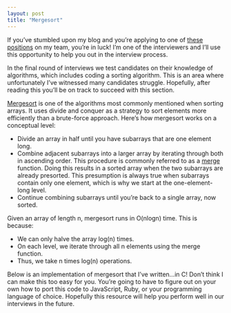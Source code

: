```yaml
---
layout: post
title: "Mergesort"
---
```


If you’ve stumbled upon my blog and you’re applying to one of [these](https://smrtr.io/6sg-3) [positions](https://smrtr.io/6jMsq) on my team, you’re in luck! I’m one of the interviewers and I’ll use this opportunity to help you out in the interview process.

In the final round of interviews we test candidates on their knowledge of algorithms, which includes coding a sorting algorithm. This is an area where unfortunately I’ve witnessed many candidates struggle. Hopefully, after reading this you’ll be on track to succeed with this section.

[Mergesort](https://en.wikipedia.org/wiki/Merge_sort) is one of the algorithms most commonly mentioned when sorting arrays. It uses divide and conquer as a strategy to sort elements more efficiently than a brute-force approach. Here’s how mergesort works on a conceptual level:
- Divide an array in half until you have subarrays that are one element long.
- Combine adjacent subarrays into a larger array by iterating through both in ascending order. This procedure is commonly referred to as a [merge](https://en.wikipedia.org/wiki/Merge_algorithm) function. Doing this results in a sorted array when the two subarrays are already presorted. This presumption is always true when subarrays contain only one element, which is why we start at the one-element-long level.
- Continue combining subarrays until you’re back to a single array, now sorted.

Given an array of length n, mergesort runs in O(nlogn) time. This is because:
- We can only halve the array log(n) times.
- On each level, we iterate through all n elements using the merge function.
- Thus, we take n times log(n) operations.

Below is an implementation of mergesort that I’ve written…in C! Don’t think I can make this too easy for you. You’re going to have to figure out on your own how to port this code to JavaScript, Ruby, or your programming language of choice. Hopefully this resource will help you perform well in our interviews in the future.

<script src="https://gist.github.com/dandelarosa/e51cf86aed9ebcd83b7ec63769968a04.js"></script>
